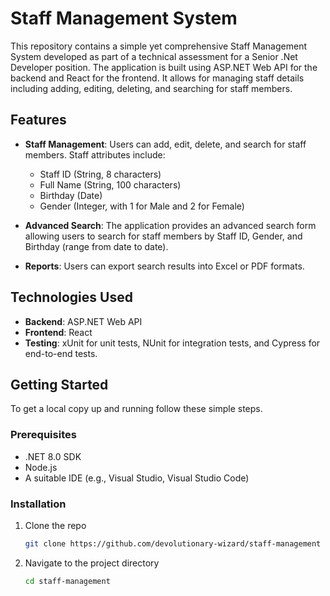 # Staff Management System

This repository contains a simple yet comprehensive Staff Management System developed as part of a technical assessment for a Senior .Net Developer position. The application is built using ASP.NET Web API for the backend and React for the frontend. It allows for managing staff details including adding, editing, deleting, and searching for staff members.

## Features

- **Staff Management**: Users can add, edit, delete, and search for staff members. Staff attributes include:
  - Staff ID (String, 8 characters)
  - Full Name (String, 100 characters)
  - Birthday (Date)
  - Gender (Integer, with 1 for Male and 2 for Female)

- **Advanced Search**: The application provides an advanced search form allowing users to search for staff members by Staff ID, Gender, and Birthday (range from date to date).

- **Reports**: Users can export search results into Excel or PDF formats.

## Technologies Used

- **Backend**: ASP.NET Web API
- **Frontend**: React
- **Testing**: xUnit for unit tests, NUnit for integration tests, and Cypress for end-to-end tests.

## Getting Started

To get a local copy up and running follow these simple steps.

### Prerequisites

- .NET 8.0 SDK
- Node.js
- A suitable IDE (e.g., Visual Studio, Visual Studio Code)

### Installation

1. Clone the repo
   ```sh
   git clone https://github.com/devolutionary-wizard/staff-management

2. Navigate to the project directory

   ```sh
   cd staff-management

